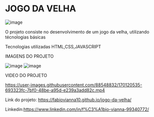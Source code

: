 # JOGO DA VELHA
![image](https://user-images.githubusercontent.com/88548832/170120467-5635a1f5-83a4-426b-a138-e30ed3be94e9.png)



O projeto consiste no desenvolvimento de um jogo da velha, utilizando técnologias básicas


Tecnologias utilizadas
HTML,CSS,JAVASCRIPT



IMAGENS DO PROJETO



![image](https://user-images.githubusercontent.com/88548832/170120377-a6952d6a-b543-45bc-a5c1-3a4f77da88b1.png)
![image](https://user-images.githubusercontent.com/88548832/170120417-a709b97a-b3cd-49a3-902a-83467790fc6f.png)


VIDEO DO PROJETO

https://user-images.githubusercontent.com/88548832/170120535-693323fc-7bf0-48be-a95d-e239a3add82c.mp4


Link do projeto: https://fabiovianna10.github.io/jogo-da-velha/


Linkedin:https://www.linkedin.com/in/f%C3%A1bio-vianna-99340772/
